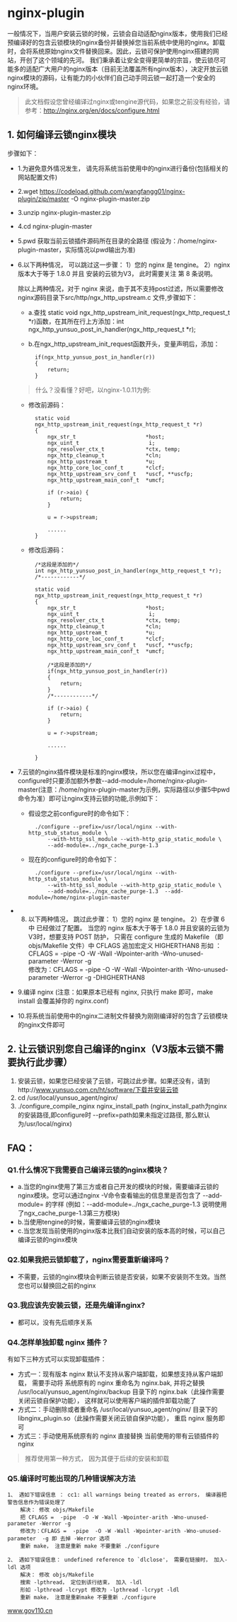 # nginx-plugin

一般情况下，当用户安装云锁的时候，云锁会自动适配nginx版本，使用我们已经预编译好的包含云锁模块的nginx备份并替换掉您当前系统中使用的nginx。卸载时，会将系统原始nginx文件替换回来。因此，云锁可保护使用nginx搭建的网站，开创了这个领域的先河。
我们秉承着让安全变得更简单的宗旨，使云锁尽可能多的适配广大用户的nginx版本（目前无法覆盖所有nginx版本），决定开放云锁nginx模块的源码，让有能力的小伙伴们自己动手同云锁一起打造一个安全的nginx环境。

> 此文档假设您曾经编译过nginx或tengine源代码，如果您之前没有经验，请参考：http://nginx.org/en/docs/configure.html
	
## 1. 如何编译云锁nginx模块

步骤如下：
- 1.为避免意外情况发生， 请先将系统当前使用中的nginx进行备份(包括相关的网站配置文件)
- 2.wget https://codeload.github.com/wangfangg01/nginx-plugin/zip/master -O nginx-plugin-master.zip
- 3.unzip nginx-plugin-master.zip
- 4.cd nginx-plugin-master
- 5.pwd 获取当前云锁插件源码所在目录的全路径 (假设为：/home/nginx-plugin-master，实际情况以pwd输出为准)	
- 6.以下两种情况， 可以跳过这一步骤：
	1）您的 nginx 是 tengine。 
	2）nginx 版本大于等于 1.8.0 并且 安装的云锁为V3， 此时需要关注 第 8 条说明。
	
	除以上两种情况，对于 nginx 来说，由于其不支持post过滤，所以需要修改nginx源码目录下src/http/ngx_http_upstream.c 文件,步骤如下：

    - a.查找 static void ngx_http_upstream_init_request(ngx_http_request_t *r)函数，在其所在行上方添加：int ngx_http_yunsuo_post_in_handler(ngx_http_request_t *r);
    - b.在ngx_http_upstream_init_request函数开头，变量声明后，添加：

            if(ngx_http_yunsuo_post_in_handler(r)) 
            {
                return;
            }

    > 什么？没看懂？好吧，以nginx-1.0.11为例:
 
    - 修改前源码：
 
            static void
            ngx_http_upstream_init_request(ngx_http_request_t *r)
            {
                ngx_str_t                      *host;
                ngx_uint_t                      i;
                ngx_resolver_ctx_t             *ctx, temp;
                ngx_http_cleanup_t             *cln;
                ngx_http_upstream_t            *u;
                ngx_http_core_loc_conf_t       *clcf;
                ngx_http_upstream_srv_conf_t   *uscf, **uscfp;
                ngx_http_upstream_main_conf_t  *umcf;

                if (r->aio) {
                    return;
                }

                u = r->upstream;
                
                ......
            }
    
    - 修改后源码：
 
            /*这段是添加的*/
            int ngx_http_yunsuo_post_in_handler(ngx_http_request_t *r);
            /*------------*/

            static void
            ngx_http_upstream_init_request(ngx_http_request_t *r)
            {
                ngx_str_t                      *host;
                ngx_uint_t                      i;
                ngx_resolver_ctx_t             *ctx, temp;
                ngx_http_cleanup_t             *cln;
                ngx_http_upstream_t            *u;
                ngx_http_core_loc_conf_t       *clcf;
                ngx_http_upstream_srv_conf_t   *uscf, **uscfp;
                ngx_http_upstream_main_conf_t  *umcf;

                /*这段是添加的*/
                if(ngx_http_yunsuo_post_in_handler(r)) 
                {
                    return;
                }
                /*------------*/
                
                if (r->aio) {
                    return;
                }

                u = r->upstream;
                
                ......
                
            }


- 7.云锁的nginx插件模块是标准的nginx模块，所以您在编译nginx过程中，configure时只要添加额外参数--add-module=/home/nginx-plugin-master(注意：/home/nginx-plugin-master为示例，实际路径以步骤5中pwd命令为准）即可让nginx支持云锁的功能,示例如下：

    - 假设您之前configure时的命令如下：

            ./configure --prefix=/usr/local/nginx --with-http_stub_status_module \
                --with-http_ssl_module --with-http_gzip_static_module \
                --add-module=../ngx_cache_purge-1.3 
    
    - 现在的configure时的命令如下：

            ./configure --prefix=/usr/local/nginx --with-http_stub_status_module \
                --with-http_ssl_module --with-http_gzip_static_module \
                --add-module=../ngx_cache_purge-1.3  --add-module=/home/nginx-plugin-master

- 8. 以下两种情况， 跳过此步骤：	
	1）您的 nginx 是 tengine。 
	2）在步骤 6 中 已经做过了配置。
当您的 nginx 版本大于等于 1.8.0 并且安装的云锁为V3时，想要支持 POST 防护，
只需在 configure 生成的 Makefile （即 objs/Makefile 文件）中 CFLAGS 追加宏定义 HIGHERTHAN8
	形如 ：	CFLAGS =  -pipe  -O -W -Wall -Wpointer-arith -Wno-unused-parameter -Werror -g  
	修改为：CFLAGS =  -pipe  -O -W -Wall -Wpointer-arith -Wno-unused-parameter -Werror -g -DHIGHERTHAN8
	
- 9.编译 nginx (注意：如果原本已经有 nginx, 只执行 make 即可，make install 会覆盖掉你的 nginx.conf)
- 10.将系统当前使用中的nginx二进制文件替换为刚刚编译好的包含了云锁模块的nginx文件即可
	

## 2. 让云锁识别您自己编译的nginx（V3版本云锁不需要执行此步骤）
1. 安装云锁，如果您已经安装了云锁，可跳过此步骤。如果还没有，请到http://www.yunsuo.com.cn/ht/software/下载并安装云锁
2. cd /usr/local/yunsuo_agent/nginx/
3. ./configure_compile_nginx nginx_install_path (nginx_install_path为nginx的安装路径,即configure时 --prefix=path如果未指定过路径, 那么默认为/usr/local/nginx)
	   

## FAQ：
### Q1.什么情况下我需要自己编译云锁的nginx模块？

- a.当您的nginx使用了第三方或者自己开发的模块的时候，需要编译云锁的nginx模块。您可以通过nginx -V命令查看输出的信息里是否包含了 --add-module= 的字样 (例如：--add-module=../ngx_cache_purge-1.3 说明使用了ngx_cache_purge-1.3第三方模块)
- b.当使用tengine的时候，需要编译云锁的nginx模块
- c.当您发现当前使用的nginx版本比我们自动安装的版本高的时候，可以自己编译云锁的nginx模块

### Q2.如果我把云锁卸载了，nginx需要重新编译吗？

- 不需要，云锁的nginx模块会判断云锁是否安装，如果不安装则不生效。当然您也可以替换回之前的nginx

### Q3.我应该先安装云锁，还是先编译nginx?
- 都可以，没有先后顺序关系
    
### Q4.怎样单独卸载 nginx 插件？
有如下三种方式可以实现卸载插件：
    
- 方式一：现有版本 nginx 默认不支持从客户端卸载，如果想支持从客户端卸载， 需要手动将 系统原有的 nginx 重命名为 nginx.bak, 并将之替换 /usr/local/yunsuo_agent/nginx/backup 目录下的 nginx.bak（此操作需要关闭云锁自保护功能）， 这样就可以使用客户端的插件卸载功能了
- 方式二：手动删除或者重命名 /usr/local/yunsuo_agent/nginx/ 目录下的 libnginx_plugin.so（此操作需要关闭云锁自保护功能）， 重启 nginx 服务即可
- 方式三：手动使用系统原有的 nginx 直接替换 当前使用的带有云锁插件的 nginx
        
> 推荐使用第一种方式， 因为其便于后续的安装和卸载
		
### Q5.编译时可能出现的几种错误解决方法
	1、 遇如下错误信息 ： cc1: all warnings being treated as errors， 编译器把警告信息作为错误处理了
		解决： 修改 objs/Makefile 
		把 CFLAGS =  -pipe  -O -W -Wall -Wpointer-arith -Wno-unused-parameter -Werror -g
		修改为：CFLAGS =  -pipe  -O -W -Wall -Wpointer-arith -Wno-unused-parameter  -g 即 去掉 -Werror 选项
		重新 make， 注意是重新 make 不要重新 ./configure 
	
	2、 遇如下错误信息： undefined reference to `dlclose'， 需要在链接时， 加入-ldl 选项
		解决： 修改 objs/Makefile
		搜索 -lpthread， 定位到该行结束， 加入 -ldl
		形如 -lpthread -lcrypt 修改为 -lpthread -lcrypt -ldl
		重新 make， 注意是重新make 不要重新 ./configure 
		
www.gov110.cn

